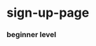 # sign-up-page

### beginner level

[logo]: https://github.com/jecraftx/sign-up-page/blob/main/img/my.gif "Adina/s GIF"
